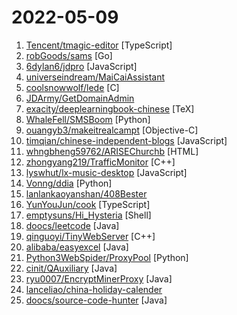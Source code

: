 # 2022-05-09

1. [Tencent/tmagic-editor](https://github.com/Tencent/tmagic-editor "") [TypeScript]
2. [robGoods/sams](https://github.com/robGoods/sams "山姆抢购") [Go]
3. [6dylan6/jdpro](https://github.com/6dylan6/jdpro "青龙脚本库") [JavaScript]
4. [universeindream/MaiCaiAssistant](https://github.com/universeindream/MaiCaiAssistant "买菜助手 - 支持美团买菜、叮咚买菜、盒马、山姆等，可定时执行抢菜") 
5. [coolsnowwolf/lede](https://github.com/coolsnowwolf/lede "Lean's OpenWrt source") [C]
6. [JDArmy/GetDomainAdmin](https://github.com/JDArmy/GetDomainAdmin "获取域控权限方法枚举") 
7. [exacity/deeplearningbook-chinese](https://github.com/exacity/deeplearningbook-chinese "Deep Learning Book Chinese Translation") [TeX]
8. [WhaleFell/SMSBoom](https://github.com/WhaleFell/SMSBoom "短信轰炸/短信测压/ | 一个健壮免费的python短信轰炸程序，专门炸坏蛋蛋，百万接口，多线程全自动添加有效接口，支持异步协程百万并发，全免费的短信轰炸工具！！高一美术生开发全网首发！！") [Python]
9. [ouangyb3/makeitrealcampt](https://github.com/ouangyb3/makeitrealcampt "manshang") [Objective-C]
10. [timqian/chinese-independent-blogs](https://github.com/timqian/chinese-independent-blogs "中文独立博客列表") [JavaScript]
11. [whngbheng59762/ARISEChurchb](https://github.com/whngbheng59762/ARISEChurchb "Manage a Kubernetes cluster on Digitalocean using Ansible") [HTML]
12. [zhongyang219/TrafficMonitor](https://github.com/zhongyang219/TrafficMonitor "这是一个用于显示当前网速、CPU及内存利用率的桌面悬浮窗软件，并支持任务栏显示，支持更换皮肤。") [C++]
13. [lyswhut/lx-music-desktop](https://github.com/lyswhut/lx-music-desktop "一个基于 electron 的音乐软件") [JavaScript]
14. [Vonng/ddia](https://github.com/Vonng/ddia "《Designing Data-Intensive Application》DDIA中文翻译") [Python]
15. [lanlankaoyanshan/408Bester](https://github.com/lanlankaoyanshan/408Bester "这里有着计算机考研408的详细路线，每个月的学习规划和所有视频书籍资源，计算机考研必看仓库") 
16. [YunYouJun/cook](https://github.com/YunYouJun/cook "🍲 好的，今天我们来做菜！OK, Let's Cook!") [TypeScript]
17. [emptysuns/Hi_Hysteria](https://github.com/emptysuns/Hi_Hysteria "Hello World！非钟国优化线路使用不佳？不想中转？hysteria一键搞定。") [Shell]
18. [doocs/leetcode](https://github.com/doocs/leetcode "😏 LeetCode solutions in any programming language | 多种编程语言实现 LeetCode、《剑指 Offer（第 2 版）》、《程序员面试金典（第 6 版）》题解") [Java]
19. [qinguoyi/TinyWebServer](https://github.com/qinguoyi/TinyWebServer "🔥 Linux下C++轻量级Web服务器") [C++]
20. [alibaba/easyexcel](https://github.com/alibaba/easyexcel "快速、简洁、解决大文件内存溢出的java处理Excel工具") [Java]
21. [Python3WebSpider/ProxyPool](https://github.com/Python3WebSpider/ProxyPool "An Efficient ProxyPool with Getter, Tester and Server") [Python]
22. [cinit/QAuxiliary](https://github.com/cinit/QAuxiliary "QNotified phoenix - To make OICQ great again") [Java]
23. [ryu0007/EncryptMinerProxy](https://github.com/ryu0007/EncryptMinerProxy "高性能矿池加密代理程序，支持多币种加密抽水(ETH/ETC/BTC/BCH/LTC/ERG等)，客户端服务端模式，支持加密混淆，支持自定义抽水地址和比例，支持Web界面管理。") [Java]
24. [lanceliao/china-holiday-calender](https://github.com/lanceliao/china-holiday-calender "中国节假日、调休、补班日历，ICS格式，可供IPhone、Google Calendar、Outlook等客户端订阅") 
25. [doocs/source-code-hunter](https://github.com/doocs/source-code-hunter "😱 从源码层面，剖析挖掘互联网行业主流技术的底层实现原理，为广大开发者 “提升技术深度” 提供便利。目前开放 Spring 全家桶，Mybatis、Netty、Dubbo 框架，及 Redis、Tomcat 中间件等") [Java]
